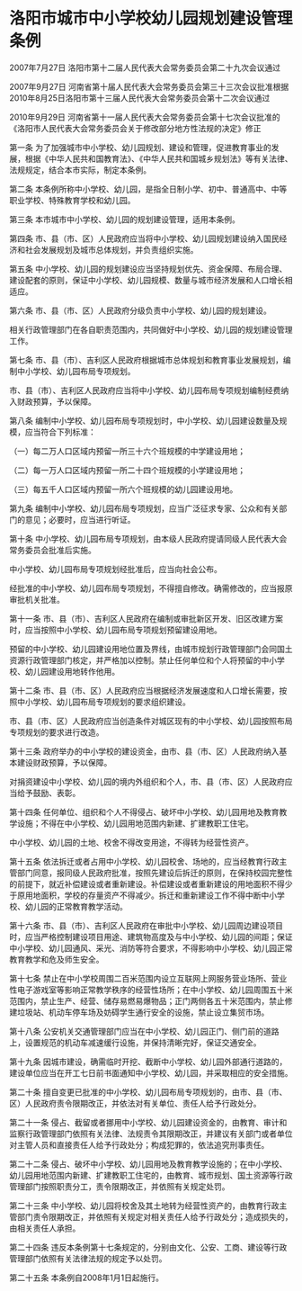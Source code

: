 # 洛阳市城市中小学校幼儿园规划建设管理条例

2007年7月27日 洛阳市第十二届人民代表大会常务委员会第二十九次会议通过

2007年9月27日 河南省第十届人民代表大会常务委员会第三十三次会议批准根据2010年8月25日洛阳市第十三届人民代表大会常务委员会第十二次会议通过

2010年9月29日 河南省第十一届人民代表大会常务委员会第十七次会议批准的《洛阳市人民代表大会常务委员会关于修改部分地方性法规的决定》修正



第一条 为了加强城市中小学校、幼儿园规划、建设和管理，促进教育事业的发展，根据《中华人民共和国教育法》、《中华人民共和国城乡规划法》等有关法律、法规规定，结合本市实际，制定本条例。

第二条 本条例所称中小学校、幼儿园，是指全日制小学、初中、普通高中、中等职业学校、特殊教育学校和幼儿园。

第三条 本市城市中小学校、幼儿园的规划建设管理，适用本条例。

第四条 市、县（市、区）人民政府应当将中小学校、幼儿园规划建设纳入国民经济和社会发展规划及城市总体规划，并负责组织实施。

第五条 中小学校、幼儿园的规划建设应当坚持规划优先、资金保障、布局合理、建设配套的原则，保证中小学校、幼儿园规模、数量与城市经济发展和人口增长相适应。

第六条 市、县（市、区）人民政府分级负责中小学校、幼儿园的规划建设。

相关行政管理部门在各自职责范围内，共同做好中小学校、幼儿园的规划建设管理工作。

第七条 市、县（市）、吉利区人民政府根据城市总体规划和教育事业发展规划，编制中小学校、幼儿园布局专项规划。

市、县（市）、吉利区人民政府应当将中小学校、幼儿园布局专项规划编制经费纳入财政预算，予以保障。

第八条 编制中小学校、幼儿园布局专项规划时，中小学校、幼儿园建设数量及规模，应当符合下列标准：

（一）每二万人口区域内预留一所三十六个班规模的中学建设用地；

（二）每一万人口区域内预留一所二十四个班规模的小学建设用地；

（三）每五千人口区域内预留一所六个班规模的幼儿园建设用地。

第九条 编制中小学校、幼儿园布局专项规划，应当广泛征求专家、公众和有关部门的意见；必要时，应当进行听证。

第十条 中小学校、幼儿园布局专项规划，由本级人民政府提请同级人民代表大会常务委员会批准后实施。

中小学校、幼儿园布局专项规划经批准后，应当向社会公布。

经批准的中小学校、幼儿园布局专项规划，不得擅自修改。确需修改的，应当报原审批机关批准。

第十一条 市、县（市）、吉利区人民政府在编制或审批新区开发、旧区改建方案时，应当按照中小学校、幼儿园布局专项规划预留建设用地。

预留的中小学校、幼儿园建设用地位置及界线，由城市规划行政管理部门会同国土资源行政管理部门核定，并严格加以控制。禁止任何单位和个人将预留的中小学校、幼儿园建设用地转作他用。

第十二条 市、县（市、区）人民政府应当根据经济发展速度和人口增长需要，按照中小学校、幼儿园布局专项规划的要求组织建设。

市、县（市、区）人民政府应当创造条件对城区现有的中小学校、幼儿园按照布局专项规划的要求进行改造。

第十三条 政府举办的中小学校的建设资金，由市、县（市、区）人民政府纳入基本建设财政预算，予以保障。

对捐资建设中小学校、幼儿园的境内外组织和个人，市、县（市、区）人民政府应当给予鼓励、表彰。

第十四条 任何单位、组织和个人不得侵占、破坏中小学校、幼儿园用地及教育教学设施；不得在中小学校、幼儿园用地范围内新建、扩建教职工住宅。

中小学校、幼儿园的土地、校舍不得改变用途，不得转为经营性资产。

第十五条 依法拆迁或者占用中小学校、幼儿园校舍、场地的，应当经教育行政主管部门同意，报同级人民政府批准，按照先建设后拆迁的原则，在保持校园完整性的前提下，就近补偿建设或者重新建设。补偿建设或者重新建设的用地面积不得少于原用地面积，学校的存量资产不得减少。拆迁和重新建设工作不得中断中小学校、幼儿园的正常教育教学活动。

第十六条 市、县（市）、吉利区人民政府在审批中小学校、幼儿园周边建设项目时，应当严格控制建设项目用途、建筑物高度及与中小学校、幼儿园的间距；保证中小学校、幼儿园通风、采光、消防等符合要求，不得影响中小学校、幼儿园正常教育教学和危及师生安全。

第十七条 禁止在中小学校周围二百米范围内设立互联网上网服务营业场所、营业性电子游戏室等影响正常教学秩序的经营性场所；在中小学校、幼儿园周围五十米范围内，禁止生产、经营、储存易燃易爆物品；正门两侧各五十米范围内，禁止修建垃圾站、机动车停车场及妨碍学生通行安全的设施，禁止设立集贸市场。

第十八条 公安机关交通管理部门应当在中小学校、幼儿园正门、侧门前的道路上，设置规范的机动车减速缓行设施，并保持清晰完好，保证交通安全。

第十九条 因城市建设，确需临时开挖、截断中小学校、幼儿园外部通行道路的，建设单位应当在开工七日前书面通知中小学校、幼儿园，并采取相应的安全措施。

第二十条 擅自变更已批准的中小学校、幼儿园布局专项规划的，由市、县（市、区）人民政府责令限期改正，并依法对有关单位、责任人给予行政处分。

第二十一条 侵占、截留或者挪用中小学校、幼儿园建设资金的，由教育、审计和监察行政管理部门依照有关法律、法规责令其限期改正，并建议有关部门或者单位对主管人员和直接责任人给予行政处分；构成犯罪的，依法追究刑事责任。

第二十二条 侵占、破坏中小学校、幼儿园用地及教育教学设施的；在中小学校、幼儿园用地范围内新建、扩建教职工住宅的，由教育、城市规划、国土资源等行政管理部门按照职责分工，责令限期改正，并依照有关规定处罚。

第二十三条 中小学校、幼儿园将校舍及其土地转为经营性资产的，由教育行政主管部门责令限期改正，并依照有关规定对相关责任人给予行政处分；造成损失的，由相关责任人承担。

第二十四条 违反本条例第十七条规定的，分别由文化、公安、工商、建设等行政管理部门依照有关法律法规的规定予以处罚。

第二十五条 本条例自2008年1月1日起施行。